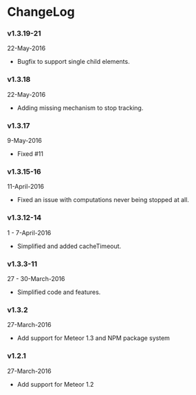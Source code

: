 # ChangeLog

### v1.3.19-21
22-May-2016

* Bugfix to support single child elements.

### v1.3.18
22-May-2016

* Adding missing mechanism to stop tracking.

### v1.3.17
9-May-2016

* Fixed #11

### v1.3.15-16
11-April-2016

* Fixed an issue with computations never being stopped at all.

### v1.3.12-14
1 - 7-April-2016

* Simplified and added cacheTimeout.

### v1.3.3-11
27 - 30-March-2016

* Simplified code and features.

### v1.3.2
27-March-2016

* Add support for Meteor 1.3 and NPM package system

### v1.2.1
27-March-2016

* Add support for Meteor 1.2
